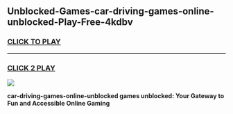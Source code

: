 
## Unblocked-Games-car-driving-games-online-unblocked-Play-Free-4kdbv
<h3>
<a href="https://premium76.site?title=car-driving-games-online-unblocked&ref=22A">CLICK TO PLAY</a></h3>
<hr>

<h3>
<a href="https://premium76.site?title=car-driving-games-online-unblocked&ref=22A">CLICK 2 PLAY</a>
  
</h3>

<a href="https://premium76.site?title=car-driving-games-online-unblocked&ref=22A"><img src="https://clearcache.store/games.png"></a>


**car-driving-games-online-unblocked games unblocked: Your Gateway to Fun and Accessible Online Gaming**

